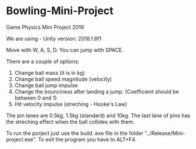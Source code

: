 # Bowling-Mini-Project
Game Physics Mini Project 2019

We are using - Unity version: 2018.1.6f1

Move with W, A, S, D.
You can jump with SPACE.

There are a couple of options:
1. Change ball mass (it is in kg)
2. Change ball speed magnitude (velocity)
3. Change ball jump impulse
4. Change the bounciness after landing a jump. (Coefficient should be between 0 and 1)
5. Hit velocity impulse (streching - Hooke's Law)

The pin lanes are 0.5kg, 1.5kg (standard) and 10kg.
The last lane of pins has the streching effect when the ball collides with them. 

To run the porject just use the build .exe file in the folder "../Release/Mini-project.exe". 
To exit the program you have to ALT+F4.
